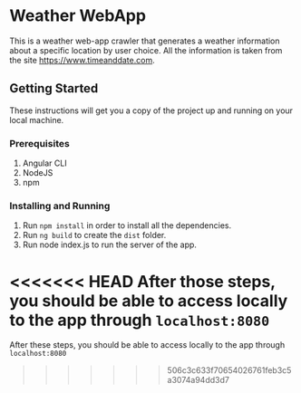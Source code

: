 # Weather WebApp

This is a weather web-app crawler that generates a weather information about a specific location by user choice.
All the information is taken from the site https://www.timeanddate.com.

## Getting Started

These instructions will get you a copy of the project up and running on your local machine.

### Prerequisites

1. Angular CLI
2. NodeJS
2. npm

### Installing and Running

1. Run `npm install` in order to install all the dependencies.
1. Run `ng build` to create the `dist` folder.
2. Run node index.js to run the server of the app.

<<<<<<< HEAD
After those steps, you should be able to access locally to the app through `localhost:8080`
=======
After these steps, you should be able to access locally to the app through `localhost:8080`
>>>>>>> 506c3c633f70654026761feb3c5a3074a94dd3d7
